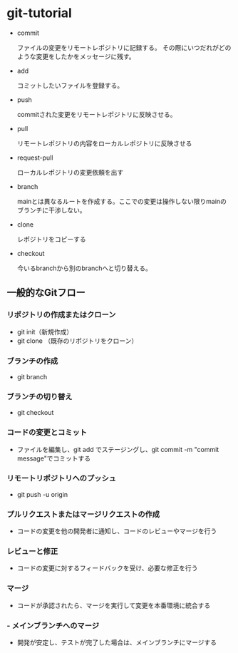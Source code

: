 # git-tutorial
- commit

    ファイルの変更をリモートレポジトリに記録する。
    その際にいつだれがどのような変更をしたかをメッセージに残す。
- add

    コミットしたいファイルを登録する。
- push

    commitされた変更をリモートレポジトリに反映させる。
- pull

    リモートレポジトリの内容をローカルレポジトリに反映させる
- request-pull

    ローカルレポジトリの変更依頼を出す
- branch

    mainとは異なるルートを作成する。ここでの変更は操作しない限りmainのブランチに干渉しない。

- clone

    レポジトリをコピーする
- checkout

    今いるbranchから別のbranchへと切り替える。


## 一般的なGitフロー

### リポジトリの作成またはクローン
- git init（新規作成）
- git clone <repository URL>（既存のリポジトリをクローン）

### ブランチの作成
- git branch <branch>

### ブランチの切り替え
- git checkout <branch>

### コードの変更とコミット
- ファイルを編集し、git add <file>でステージングし、git commit -m 
"commit message"でコミットする

### リモートリポジトリへのプッシュ
- git push -u origin <branch>

### プルリクエストまたはマージリクエストの作成
- コードの変更を他の開発者に通知し、コードのレビューやマージを行う

### レビューと修正
- コードの変更に対するフィードバックを受け、必要な修正を行う

### マージ
- コードが承認されたら、マージを実行して変更を本番環境に統合する

### - メインブランチへのマージ
- 開発が安定し、テストが完了した場合は、メインブランチにマージする